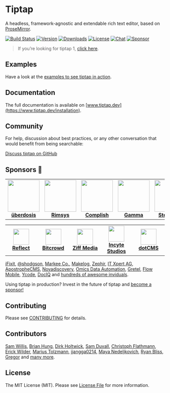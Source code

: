 # Tiptap
A headless, framework-agnostic and extendable rich text editor, based on [ProseMirror](https://github.com/ProseMirror/prosemirror).

[![Build Status](https://github.com/ueberdosis/tiptap/workflows/build/badge.svg)](https://github.com/ueberdosis/tiptap/actions)
[![Version](https://img.shields.io/npm/v/@tiptap/core.svg?label=version)](https://www.npmjs.com/package/@tiptap/core)
[![Downloads](https://img.shields.io/npm/dm/@tiptap/core.svg)](https://npmcharts.com/compare/@tiptap/core?minimal=true)
[![License](https://img.shields.io/npm/l/@tiptap/core.svg)](https://www.npmjs.com/package/@tiptap/core)
[![Chat](https://img.shields.io/badge/chat-on%20discord-7289da.svg?sanitize=true)](https://discord.gg/WtJ49jGshW)
[![Sponsor](https://img.shields.io/static/v1?label=Sponsor&message=%E2%9D%A4&logo=GitHub)](https://github.com/sponsors/ueberdosis)

> If you’re looking for tiptap 1, [click here](https://github.com/ueberdosis/tiptap/tree/v1).

## Examples
Have a look at the [examples to see tiptap in action](https://www.tiptap.dev/examples).

## Documentation
The full documentation is available on [www.tiptap.dev](https://www.tiptap.dev/installation).

## Community
For help, discussion about best practices, or any other conversation that would benefit from being searchable:

[Discuss tiptap on GitHub](https://github.com/ueberdosis/tiptap/discussions)

## Sponsors 💖
<table>
  <tr>
    <td align="center">
      <a href="https://ueberdosis.io/">
        <img src="https://unavatar.io/github/ueberdosis" width="100"><br>
        <strong>überdosis</strong>
      </a>
    </td>
    <td align="center">
      <a href="https://rimsys.io/">
        <img src="https://unavatar.io/github/rimsys" width="100"><br>
        <strong>Rimsys</strong>
      </a>
    </td>
    <td align="center">
      <a href="https://www.complish.app/">
        <img src="https://uploads-ssl.webflow.com/5fa93d27380666789a1cbbd3/5fae50824b4d2d06f3d2898f_Frame%20374.png" width="100"><br>
        <strong>Complish</strong>
      </a>
    </td>
    <td align="center">
      <a href="https://www.gamma.app/">
        <img src="https://unavatar.io/gamma.app" width="100"><br>
        <strong>Gamma</strong>
      </a>
    </td>
    <td align="center">
      <a href="https://www.storyblok.com/">
        <img src="https://unavatar.io/github/storyblok" width="100"><br>
        <strong>Storyblok</strong>
      </a>
    </td>    
  </tr>
</table>

<table>
  <tr>
    <td align="center" width="100">
      <a href="https://reflect.app/">
        <img src="https://unavatar.io/reflect.app" width="50"><br>
        <strong>Reflect</strong>
      </a>
    </td>
    <td align="center" width="100">
      <a href="https://bitcrowd.net/">
        <img src="https://unavatar.io/bitcrowd.net" width="50"><br>
        <strong>Bitcrowd</strong>
      </a>
    </td>
    <td align="center" width="100">
      <a href="https://ziffmedia.com/">
        <img src="https://unavatar.io/github/ziffmedia" width="50"><br>
        <strong>Ziff Media</strong>
      </a>
    </td>
    <td align="center" width="100">
      <a href="https://incytestudios.com/">
        <img src="https://unavatar.io/github/incyte" width="50"><br>
        <strong>Incyte Studios</strong>
      </a>
    </td>
    <td align="center" width="100">
      <a href="https://dotcms.com/">
        <img src="https://unavatar.io/github/dotcms" width="50"><br>
        <strong>dotCMS</strong>
      </a>
    </td>
  </tr>
</table>

[iFixit](https://www.ifixit.com/), [@shodgson](https://github.com/shodgson), [Markee Co.](https://markee.io/), [Makelog](https://www.makelog.com/), [Zephir](https://zephir.ch/), [IT Xpert AG](https://itxpert.ch/), [ApostropheCMS](https://apostrophecms.com/), [Novadiscovery](http://www.novadiscovery.com/), [Omics Data Automation](https://www.omicsautomation.com), [Gretel](https://github.com/gretelapp#:~:text=http%3A//www.gretel.co), [Flow Mobile](https://www.flowmobile.app/), [Ycode](https://www.ycode.com/), [DocIQ](https://www.dociq.io/) and [hundreds of awesome inviduals](https://github.com/sponsors/ueberdosis).

Using tiptap in production? Invest in the future of tiptap and [become a sponsor!](https://github.com/sponsors/ueberdosis)

## Contributing
Please see [CONTRIBUTING](CONTRIBUTING.md) for details.

## Contributors
[Sam Willis](https://github.com/samwillis),
[Brian Hung](https://github.com/BrianHung),
[Dirk Holtwick](https://github.com/holtwick),
[Sam Duvall](https://github.com/SamDuvall),
[Christoph Flathmann](https://github.com/Chrissi2812),
[Erick Wilder](https://github.com/erickwilder),
[Marius Tolzmann](https://github.com/mariux),
[jjangga0214](https://github.com/jjangga0214),
[Maya Nedeljkovich](https://github.com/mayacoda),
[Ryan Bliss](https://github.com/ryanbliss),
[Gregor](https://github.com/gambolputty) and [many more](../../contributors).

## License
The MIT License (MIT). Please see [License File](LICENSE.md) for more information.

